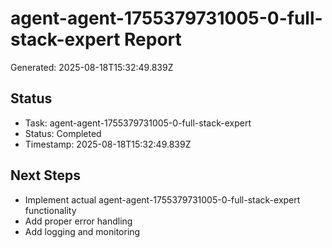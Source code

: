 # agent-agent-1755379731005-0-full-stack-expert Report

Generated: 2025-08-18T15:32:49.839Z

## Status
- Task: agent-agent-1755379731005-0-full-stack-expert
- Status: Completed
- Timestamp: 2025-08-18T15:32:49.839Z

## Next Steps
- Implement actual agent-agent-1755379731005-0-full-stack-expert functionality
- Add proper error handling
- Add logging and monitoring
